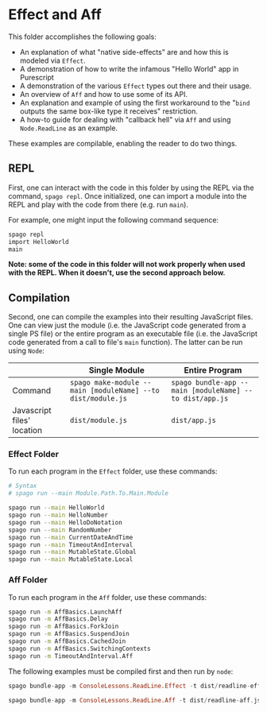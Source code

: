 # Effect and Aff

This folder accomplishes the following goals:
- An explanation of what "native side-effects" are and how this is modeled via `Effect`.
- A demonstration of how to write the infamous "Hello World" app in Purescript
- A demonstration of the various `Effect` types out there and their usage.
- An overview of `Aff` and how to use some of its API.
- An explanation and example of using the first workaround to the "`bind` outputs the same box-like type it receives" restriction.
- A how-to guide for dealing with "callback hell" via `Aff` and using `Node.ReadLine` as an example.

These examples are compilable, enabling the reader to do two things.

## REPL

First, one can interact with the code in this folder by using the REPL via the command, `spago repl`. Once initialized, one can import a module into the REPL and play with the code from there (e.g. run `main`).

For example, one might input the following command sequence:
```bash
spago repl
import HelloWorld
main
```

**Note: some of the code in this folder will not work properly when used with the REPL. When it doesn't, use the second approach below.**

## Compilation

Second, one can compile the examples into their resulting JavaScript files. One can view just the module (i.e. the JavaScript code generated from a single PS file) or the entire program as an executable file (i.e. the JavaScript code generated from a call to file's `main` function). The latter can be run using `Node`:

| | Single Module | Entire Program |
| - | - | - |
| Command | `spago make-module --main [moduleName] --to dist/module.js` | `spago bundle-app --main [moduleName] --to dist/app.js`
| Javascript files' location | `dist/module.js` | `dist/app.js` |

### Effect Folder

To run each program in the `Effect` folder, use these commands:
```bash
# Syntax
# spago run --main Module.Path.To.Main.Module

spago run --main HelloWorld
spago run --main HelloNumber
spago run --main HelloDoNotation
spago run --main RandomNumber
spago run --main CurrentDateAndTime
spago run --main TimeoutAndInterval
spago run --main MutableState.Global
spago run --main MutableState.Local
```

### Aff Folder

To run each program in the `Aff` folder, use these commands:
```bash
spago run -m AffBasics.LaunchAff
spago run -m AffBasics.Delay
spago run -m AffBasics.ForkJoin
spago run -m AffBasics.SuspendJoin
spago run -m AffBasics.CachedJoin
spago run -m AffBasics.SwitchingContexts
spago run -m TimeoutAndInterval.Aff
```

The following examples must be compiled first and then run by `node`:

```purescript
spago bundle-app -m ConsoleLessons.ReadLine.Effect -t dist/readline-effect.js && node dist/readline-effect.js

spago bundle-app -m ConsoleLessons.ReadLine.Aff -t dist/readline-aff.js && node dist/readline-aff.js
```
